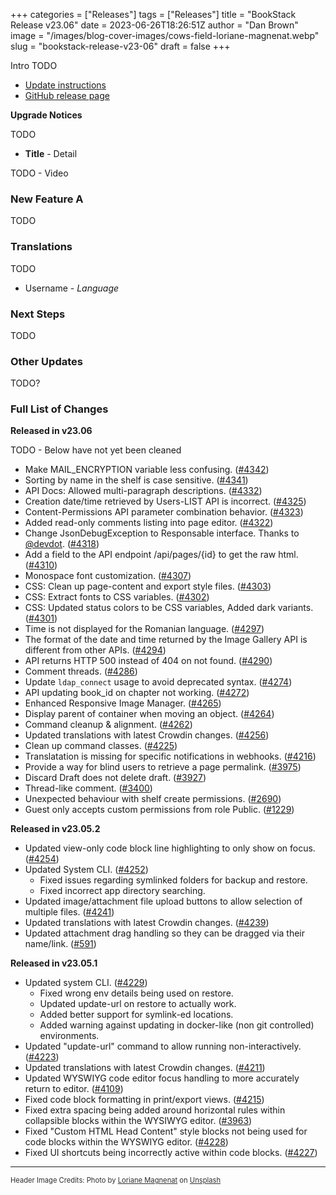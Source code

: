 +++
categories = ["Releases"]
tags = ["Releases"]
title = "BookStack Release v23.06"
date = 2023-06-26T18:26:51Z
author = "Dan Brown"
image = "/images/blog-cover-images/cows-field-loriane-magnenat.webp"
slug = "bookstack-release-v23-06"
draft = false
+++

Intro TODO

* [Update instructions](https://www.bookstackapp.com/docs/admin/updates)
* [GitHub release page](https://github.com/BookStackApp/BookStack/releases/tag/v23.06)


**Upgrade Notices**

TODO

- **Title** - Detail

TODO - Video

### New Feature A

TODO

### Translations

TODO

- Username - *Language*

### Next Steps

TODO

### Other Updates

TODO?

### Full List of Changes

**Released in v23.06**

TODO - Below have not yet been cleaned

* Make MAIL_ENCRYPTION variable less confusing. ([#4342](https://github.com/BookStackApp/BookStack/issues/4342))
* Sorting by name in the shelf is case sensitive. ([#4341](https://github.com/BookStackApp/BookStack/issues/4341))
* API Docs: Allowed multi-paragraph descriptions. ([#4332](https://github.com/BookStackApp/BookStack/pull/4332))
* Creation date/time retrieved by Users-LIST API is incorrect. ([#4325](https://github.com/BookStackApp/BookStack/issues/4325))
* Content-Permissions API parameter combination behavior. ([#4323](https://github.com/BookStackApp/BookStack/issues/4323))
* Added read-only comments listing into page editor. ([#4322](https://github.com/BookStackApp/BookStack/pull/4322))
* Change JsonDebugException to Responsable interface. Thanks to [@devdot](https://github.com/BookStackApp/BookStack/pull/4318). ([#4318](https://github.com/BookStackApp/BookStack/pull/4318))
* Add a field to the API endpoint /api/pages/{id} to get the raw html. ([#4310](https://github.com/BookStackApp/BookStack/issues/4310))
* Monospace font customization. ([#4307](https://github.com/BookStackApp/BookStack/issues/4307))
* CSS: Clean up page-content and export style files. ([#4303](https://github.com/BookStackApp/BookStack/issues/4303))
* CSS: Extract fonts to CSS variables. ([#4302](https://github.com/BookStackApp/BookStack/issues/4302))
* CSS: Updated status colors to be CSS variables, Added dark variants. ([#4301](https://github.com/BookStackApp/BookStack/pull/4301))
* Time is not displayed for the Romanian language. ([#4297](https://github.com/BookStackApp/BookStack/issues/4297))
* The format of the date and time returned by the Image Gallery API is different from other APIs. ([#4294](https://github.com/BookStackApp/BookStack/issues/4294))
* API returns HTTP 500 instead of 404 on not found. ([#4290](https://github.com/BookStackApp/BookStack/issues/4290))
* Comment threads. ([#4286](https://github.com/BookStackApp/BookStack/pull/4286))
* Update `ldap_connect` usage to avoid deprecated syntax. ([#4274](https://github.com/BookStackApp/BookStack/issues/4274))
* API updating book_id on chapter not working. ([#4272](https://github.com/BookStackApp/BookStack/issues/4272))
* Enhanced Responsive Image Manager. ([#4265](https://github.com/BookStackApp/BookStack/pull/4265))
* Display parent of container when moving an object. ([#4264](https://github.com/BookStackApp/BookStack/issues/4264))
* Command cleanup & alignment. ([#4262](https://github.com/BookStackApp/BookStack/pull/4262))
* Updated translations with latest Crowdin changes. ([#4256](https://github.com/BookStackApp/BookStack/pull/4256))
* Clean up command classes. ([#4225](https://github.com/BookStackApp/BookStack/issues/4225))
* Translatation is missing for specific notifications in webhooks. ([#4216](https://github.com/BookStackApp/BookStack/issues/4216))
* Provide a way for blind users to retrieve a page permalink. ([#3975](https://github.com/BookStackApp/BookStack/issues/3975))
* Discard Draft does not delete draft. ([#3927](https://github.com/BookStackApp/BookStack/issues/3927))
* Thread-like comment. ([#3400](https://github.com/BookStackApp/BookStack/issues/3400))
* Unexpected behaviour with shelf create permissions. ([#2690](https://github.com/BookStackApp/BookStack/issues/2690))
* Guest only accepts custom permissions from role Public. ([#1229](https://github.com/BookStackApp/BookStack/issues/1229))

**Released in v23.05.2**

* Updated view-only code block line highlighting to only show on focus. ([#4254](https://github.com/BookStackApp/BookStack/pull/4254))
* Updated System CLI. ([#4252](https://github.com/BookStackApp/BookStack/pull/4252))
  * Fixed issues regarding symlinked folders for backup and restore.
  * Fixed incorrect app directory searching.
* Updated image/attachment file upload buttons to allow selection of multiple files. ([#4241](https://github.com/BookStackApp/BookStack/issues/4241))
* Updated translations with latest Crowdin changes. ([#4239](https://github.com/BookStackApp/BookStack/pull/4239))
* Updated attachment drag handling so they can be dragged via their name/link. ([#591](https://github.com/BookStackApp/BookStack/issues/591))

**Released in v23.05.1**


* Updated system CLI. ([#4229](https://github.com/BookStackApp/BookStack/pull/4229))
    - Fixed wrong env details being used on restore.
    - Updated update-url on restore to actually work.
    - Added better support for symlink-ed locations.
    - Added warning against updating in docker-like (non git controlled) environments.
* Updated "update-url" command to allow running non-interactively. ([#4223](https://github.com/BookStackApp/BookStack/issues/4223))
* Updated translations with latest Crowdin changes. ([#4211](https://github.com/BookStackApp/BookStack/pull/4211))
* Updated WYSWIYG code editor focus handling to more accurately return to editor. ([#4109](https://github.com/BookStackApp/BookStack/issues/4109))
* Fixed code block formatting in print/export views. ([#4215](https://github.com/BookStackApp/BookStack/issues/4215))
* Fixed extra spacing being added around horizontal rules within collapsible blocks within the WYSIWYG editor. ([#3963](https://github.com/BookStackApp/BookStack/issues/3963))
* Fixed "Custom HTML Head Content" style blocks not being used for code blocks within the WYSWIYG editor. ([#4228](https://github.com/BookStackApp/BookStack/issues/4228))
* Fixed UI shortcuts being incorrectly active within code blocks. ([#4227](https://github.com/BookStackApp/BookStack/issues/4227))

----

<span style="font-size: 0.8em;opacity:0.9;">Header Image Credits: <span>Photo by <a href="https://unsplash.com/@loriane_photography?utm_source=unsplash&amp;utm_medium=referral&amp;utm_content=creditCopyText">Loriane Magnenat</a> on <a href="https://unsplash.com/?utm_source=unsplash&amp;utm_medium=referral&amp;utm_content=creditCopyText">Unsplash</a></span></span>